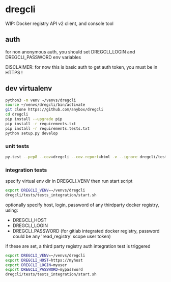 # dregcli

WIP: Docker registry API v2 client, and console tool

## auth

for non anonymous auth, you should set DREGCLI_LOGIN and DREGCLI_PASSWORD env variables

DISCLAIMER: for now this is basic auth to get auth token, you must be in HTTPS !

## dev virtualenv

```bash
python3 -m venv ~/venvs/dregcli
source ~/venvs/dregcli/bin/activate
git clone https://github.com/anybox/dregcli
cd dregcli
pip install --upgrade pip
pip install -r requirements.txt
pip install -r requirements.tests.txt
python setup.py develop
```

### unit tests

```bash
py.test --pep8 --cov=dregcli --cov-report=html -v --ignore dregcli/tests/tests_integration/
```

### integration tests

specify virtual env dir in DREGCLI_VENV then run start script

```bash
export DREGCLI_VENV=~/venvs/dregcli
dregcli/tests/tests_integration/start.sh
```

optionally specify host, login, password of any thirdparty docker registry, using:

- DREGCLI_HOST
- DREGCLI_LOGIN
- DREGCLI_PASSWORD (for gitlab integrated docker registry, password could be any 'read_registry' scope user token)

if these are set, a third party registry auth integration test is triggered

```bash
export DREGCLI_VENV=~/venvs/dregcli
export DREGCLI_HOST=https://myhost
export DREGCLI_LOGIN=myuser
export DREGCLI_PASSWORD=mypassword
dregcli/tests/tests_integration/start.sh
```

